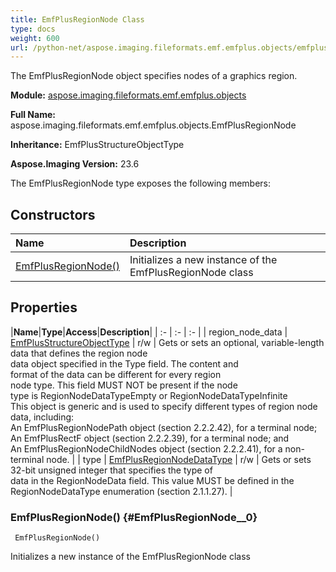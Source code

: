 ```yaml
---
title: EmfPlusRegionNode Class
type: docs
weight: 600
url: /python-net/aspose.imaging.fileformats.emf.emfplus.objects/emfplusregionnode/
---
```


The EmfPlusRegionNode object specifies nodes of a graphics region.

**Module:** [aspose.imaging.fileformats.emf.emfplus.objects](/imaging/python-net/aspose.imaging.fileformats.emf.emfplus.objects/)

**Full Name:** aspose.imaging.fileformats.emf.emfplus.objects.EmfPlusRegionNode

**Inheritance:** EmfPlusStructureObjectType

**Aspose.Imaging Version:** 23.6

The EmfPlusRegionNode type exposes the following members:
## **Constructors**
|**Name**|**Description**|
| :- | :- |
| [EmfPlusRegionNode()](#EmfPlusRegionNode__0) | Initializes a new instance of the EmfPlusRegionNode class |
## **Properties**
|**Name**|**Type**|**Access**|**Description**|
| :- | :- | :- |
| region_node_data | [EmfPlusStructureObjectType](/imaging/python-net/aspose.imaging.fileformats.emf.emfplus.objects/emfplusstructureobjecttype) | r/w | Gets or sets an optional, variable-length data that defines the region node<br/>            data object specified in the Type field. The content and<br/>            format of the data can be different for every region<br/>            node type. This field MUST NOT be present if the node<br/>            type is RegionNodeDataTypeEmpty or RegionNodeDataTypeInfinite<br/>            This object is generic and is used to specify different types of region node data, including:<br/>            An EmfPlusRegionNodePath object (section 2.2.2.42), for a terminal node;<br/>            An EmfPlusRectF object (section 2.2.2.39), for a terminal node; and<br/>            An EmfPlusRegionNodeChildNodes object (section 2.2.2.41), for a non-terminal node. |
| type | [EmfPlusRegionNodeDataType](/imaging/python-net/aspose.imaging.fileformats.emf.emfplus.consts/emfplusregionnodedatatype/) | r/w | Gets or sets 32-bit unsigned integer that specifies the type of<br/>            data in the RegionNodeData field. This value MUST be defined in the<br/>            RegionNodeDataType enumeration (section 2.1.1.27). |

### EmfPlusRegionNode() {#EmfPlusRegionNode__0}


```
 EmfPlusRegionNode() 
```

Initializes a new instance of the EmfPlusRegionNode class

